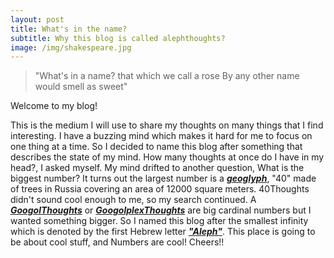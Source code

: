 ```yaml
---
layout: post
title: What's in the name?
subtitle: Why this blog is called alephthoughts?
image: /img/shakespeare.jpg
---
```


>"What's in a name? that which we call a rose
>By any other name would smell as sweet"

Welcome to my blog!

This is the medium I will use to share my thoughts on many things that I find interesting. I have a buzzing mind which makes it hard for me to focus on one thing at a time. So I decided to name this blog after something that describes the state of my mind. How many thoughts at once do I have in my head?, I asked myself. My mind drifted to another question, What is the biggest number?
It turns out the largest number is a **_[geoglyph](https://en.wikipedia.org/wiki/Geoglyph)_**, "40" made of trees in Russia covering an area of 12000 square meters. 40Thoughts didn't sound cool enough to me, so my search continued. A **_[GoogolThoughts](https://en.wikipedia.org/wiki/Googol)_** or **_[GoogolplexThoughts](https://en.wikipedia.org/wiki/Googolplex)_** are big cardinal numbers but I wanted something bigger. So I named this blog after the smallest infinity which is denoted by the first Hebrew letter **_["Aleph"](https://simple.wikipedia.org/wiki/Aleph_null)_**. 
This place is going to be about cool stuff, and Numbers are cool! 
Cheers!!

